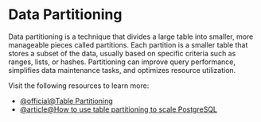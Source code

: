 # Data Partitioning

Data partitioning is a technique that divides a large table into smaller, more manageable pieces called partitions. Each partition is a smaller table that stores a subset of the data, usually based on specific criteria such as ranges, lists, or hashes. Partitioning can improve query performance, simplifies data maintenance tasks, and optimizes resource utilization.

Visit the following resources to learn more:

- [@official@Table Partitioning](https://www.postgresql.org/docs/current/ddl-partitioning.html)
- [@article@How to use table partitioning to scale PostgreSQL](https://www.enterprisedb.com/postgres-tutorials/how-use-table-partitioning-scale-postgresql)